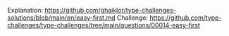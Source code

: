 Explanation: https://github.com/ghaiklor/type-challenges-solutions/blob/main/en/easy-first.md
Challenge: https://github.com/type-challenges/type-challenges/tree/main/questions/00014-easy-first
